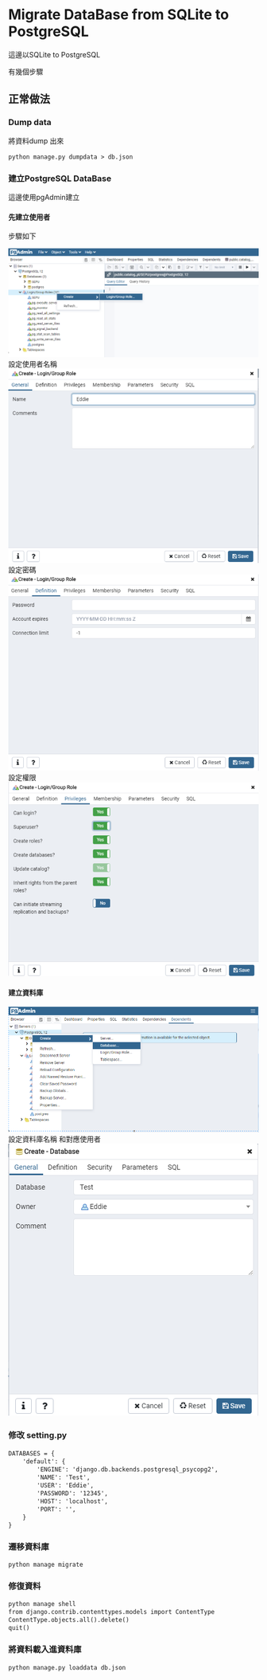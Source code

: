 # Migrate DataBase from SQLite to PostgreSQL

這邊以SQLite to PostgreSQL

有幾個步驟

## 正常做法

### Dump data
將資料dump 出來
```
python manage.py dumpdata > db.json
```

### 建立PostgreSQL DataBase
這邊使用pgAdmin建立<br>
#### 先建立使用者
步驟如下

<img src="1.png" >
設定使用者名稱
<img src="2.png" >
設定密碼
<img src="3.png" >
設定權限
<img src="4.png" >

#### 建立資料庫

<img src="5.png" >
設定資料庫名稱 和對應使用者
<img src="6.png" >

### 修改 setting.py
```
DATABASES = {
    'default': {
        'ENGINE': 'django.db.backends.postgresql_psycopg2',
        'NAME': 'Test',
        'USER': 'Eddie',
        'PASSWORD': '12345',
        'HOST': 'localhost',
        'PORT': '',
    }
}
```



### 遷移資料庫
```
python manage migrate
```

### 修復資料
```
python manage shell
from django.contrib.contenttypes.models import ContentType
ContentType.objects.all().delete()
quit()
```

### 將資料載入進資料庫
```
python manage.py loaddata db.json
```